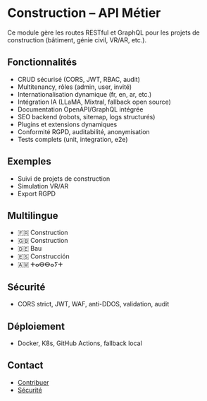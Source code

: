 # Construction – API Métier

Ce module gère les routes RESTful et GraphQL pour les projets de construction (bâtiment, génie civil, VR/AR, etc.).

## Fonctionnalités
- CRUD sécurisé (CORS, JWT, RBAC, audit)
- Multitenancy, rôles (admin, user, invité)
- Internationalisation dynamique (fr, en, ar, etc.)
- Intégration IA (LLaMA, Mixtral, fallback open source)
- Documentation OpenAPI/GraphQL intégrée
- SEO backend (robots, sitemap, logs structurés)
- Plugins et extensions dynamiques
- Conformité RGPD, auditabilité, anonymisation
- Tests complets (unit, integration, e2e)

## Exemples
- Suivi de projets de construction
- Simulation VR/AR
- Export RGPD

## Multilingue
- 🇫🇷 Construction
- 🇬🇧 Construction
- 🇩🇪 Bau
- 🇪🇸 Construcción
- 🇦🇲 ⵜⴰⴱⴱⴰⵢⵜ

## Sécurité
- CORS strict, JWT, WAF, anti-DDOS, validation, audit

## Déploiement
- Docker, K8s, GitHub Actions, fallback local

## Contact
- [Contribuer](../../../../CONTRIBUTING.md)
- [Sécurité](../../../../SECURITY.md)
